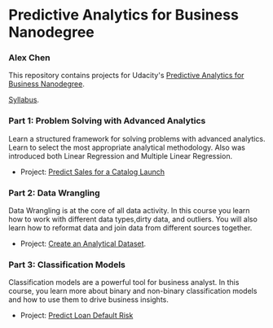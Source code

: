# Predictive Analytics for Business Nanodegree

### Alex Chen

This repository contains projects for Udacity's [Predictive Analytics for Business Nanodegree](https://www.udacity.com/course/predictive-analytics-for-business-nanodegree--nd008).

[Syllabus](https://s3-us-west-2.amazonaws.com/udacity-printer/production/syllabus/syllabus-nd008-br-default-en-us.pdf).


### Part 1: Problem Solving with Advanced Analytics

Learn a structured framework for solving problems with advanced analytics. Learn to select the most appropriate analytical methodology. Also was introduced both Linear Regression and Multiple Linear Regression.

- Project: [Predict Sales for a Catalog Launch](https://github.com/alexstudio3/predictive_analytics_for_business_udacity/tree/main/catalog)

### Part 2: Data Wrangling
Data Wrangling is at the core of all data activity. In this course you learn how to work with different data types,dirty data, and outliers. You will also learn how to reformat data and join data from different sources together.

- Project: [Create an Analytical Dataset](https://github.com/alexstudio3/predictive_analytics_for_business_udacity/tree/main/cleaning_project).

### Part 3: Classification Models
Classification models are a powerful tool for business analyst. In this course, you learn more about binary and non-binary classification models and how to use them to drive business insights.

- Project: [Predict Loan Default Risk](https://github.com/alexstudio3/predictive_analytics_for_business_udacity/tree/main/Creditworthiness)

